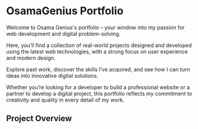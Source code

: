 # OsamaGenius Portfolio
Welcome to Osama Genius's portfolio – your window into my passion for web development and digital problem-solving.

Here, you’ll find a collection of real-world projects designed and developed using the latest web technologies, with a strong focus on user experience and modern design.

Explore past work, discover the skills I’ve acquired, and see how I can turn ideas into innovative digital solutions.

Whether you’re looking for a developer to build a professional website or a partner to develop a digital project, this portfolio reflects my commitment to creativity and quality in every detail of my work.

## Project Overview

